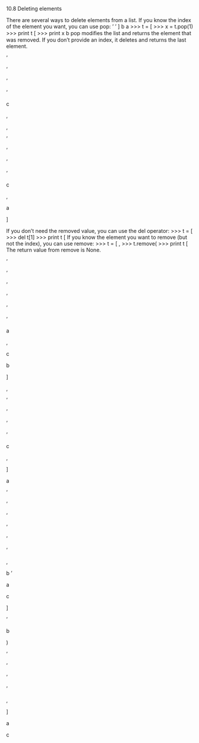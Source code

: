 10.8 Deleting elements

There are several ways to delete elements from a list. If you know the index of the element you want, you can use pop: ’ ’ ] b a >>> t = [ >>> x = t.pop(1) >>> print t [ >>> print x b pop modiﬁes the list and returns the element that was removed. If you don’t provide an index, it deletes and returns the last element.

’

’

’

’

c

,

,

’

’

’

’

c

,

a

]

If you don’t need the removed value, you can use the del operator: >>> t = [ >>> del t[1] >>> print t [ If you know the element you want to remove (but not the index), you can use remove: >>> t = [ , >>> t.remove( >>> print t [ The return value from remove is None.

’

’

’

’

’

’

a

,

c

b

]

,

’

’

’

’

c

,

]

a

’

’

’

’

’

’

,

b ’

a

c

]

’

b

)

’

’

’

’

,

]

a

c